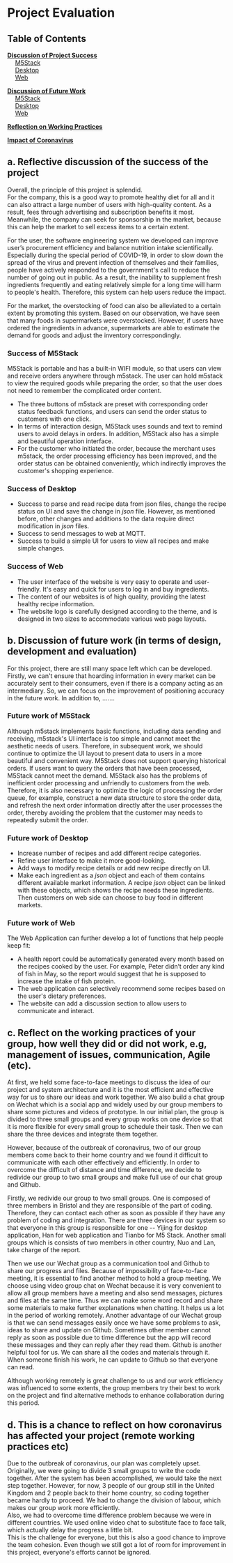 Project Evaluation
=====

## Table of Contents
**[Discussion of Project Success](#jump)** <br>
&emsp; [M5Stack](#jump01) <br>
&emsp; [Desktop ](#jump02) <br>
&emsp; [Web](#jump03) <br>

**[Discussion of Future Work](#jump1)** <br>
&emsp; [M5Stack](#jump11) <br>
&emsp; [Desktop ](#jump12) <br>
&emsp; [Web](#jump13) <br>

**[Reflection on Working Practices](#jump2)** <br>

**[Impact of Coronavirus](#jump3)**  <br>


<span id="jump"></span>
## a. Reflective discussion of the success of the project
Overall, the principle of this project is splendid.  
For the company, this is a good way to promote healthy diet for all and it can also attract a large number of users with high-quality content. As a result, fees through advertising and subscription benefits it most. Meanwhile, the company can seek for sponsorship in the market, because this can help the market to sell excess items to a certain extent.  <br>

For the user, the software engineering system we developed can improve user’s procurement efficiency and balance nutrition intake scientifically. Especially during the special period of COVID-19, in order to slow down the spread of the virus and prevent infection of themselves and their families, people have actively responded to the government's call to reduce the number of going out in public. As a result, the inability to supplement fresh ingredients frequently and eating relatively simple for a long time will harm to people's health. Therefore, this system can help users reduce the impact.  <br>

For the market, the overstocking of food can also be alleviated to a certain extent by promoting this system. Based on our observation, we have seen that many foods in supermarkets were overstocked. However, if users have ordered the ingredients in advance, supermarkets are able to estimate the demand for goods and adjust the inventory correspondingly.  <br>

<span id="jump01"></span>
### Success of M5Stack  
M5Stack is portable and has a built-in WIFI module, so that users can view and receive orders anywhere through m5stack. The user can hold m5stack to view the required goods while preparing the order, so that the user does not need to remember the complicated order content.  <br>
+ The three buttons of m5stack are preset with corresponding order status feedback functions, and users can send the order status to customers with one click.   <br>
+ In terms of interaction design, M5Stack uses sounds and text to remind users to avoid delays in orders. In addition, M5Stack also has a simple and beautiful operation interface.  <br>
+ For the customer who initiated the order, because the merchant uses m5stack, the order processing efficiency has been improved, and the order status can be obtained conveniently, which indirectly improves the customer's shopping experience.  <br>

<span id="jump02"></span>
### Success of Desktop  
+ Success to parse and read recipe data from json files, change the recipe status on UI and save the change in *json* file. However, as mentioned before, other changes and additions to the data require direct modification in *json* files.
+	Success to send messages to web at MQTT.
+	Success to build a simple UI for users to view all recipes and make simple changes.

<span id="jump03"></span>
### Success of Web  
+ The user interface of the website is very easy to operate and user-friendly. It's easy and quick for users to log in and buy ingredients.  
+ The content of our websites is of high quality, providing the latest healthy recipe information.
+ The website logo is carefully designed according to the theme, and is designed in two sizes to accommodate various web page layouts.  

<span id="jump1"></span>
## b. Discussion of future work (in terms of design, development and evaluation)
For this project, there are still many space left which can be developed. Firstly, we can't ensure that hoarding information in every market can be accurately sent to their consumers, even if there is a company acting as an intermediary. So, we can focus on the improvement of positioning accuracy in the future work. In addition to, .......

<span id="jump11"></span>
### Future work of M5Stack  
Although m5stack implements basic functions, including data sending and receiving, m5stack's UI interface is too simple and cannot meet the aesthetic needs of users. Therefore, in subsequent work, we should continue to optimize the UI layout to present data to users in a more beautiful and convenient way. M5Stack does not support querying historical orders. If users want to query the orders that have been processed, M5Stack cannot meet the demand. M5Stack also has the problems of inefficient order processing and unfriendly to customers from the web. Therefore, it is also necessary to optimize the logic of processing the order queue, for example, construct a new data structure to store the order data, and refresh the next order information directly after the user processes the order, thereby avoiding the problem that the customer may needs to repeatedly submit the order.

<span id="jump12"></span>
### Future work of Desktop  
+	Increase number of recipes and add different recipe categories.
+ Refine user interface to make it more good-looking.
+ Add ways to modify recipe details or add new recipe directly on UI.
+	Make each ingredient as a *json* object and each of them contains different available market information. A recipe *json* object can be linked with these objects, which shows the recipe needs these ingredients. Then customers on web side can choose to buy food in different markets.

<span id="jump13"></span>
### Future work of Web
The Web Application can further develop a lot of functions that help people keep fit:
+ A health report could be automatically generated every month based on the recipes cooked by the user. For example, Peter didn’t order any kind of fish in May, so the report would suggest that he is supposed to increase the intake of fish protein.
+ The web application can selectively recommend some recipes based on the user's dietary preferences.
+ The website can add a discussion section to allow users to communicate and interact.

<span id="jump2"></span>
## c. Reflect on the working practices of your group, how well they did or did not work, e.g, management of issues, communication, Agile (etc).

At first, we held some face-to-face meetings to discuss the idea of our project and system architecture and it is the most efficient and effective way for us to share our ideas and work together. We also build a chat group on Wechat which is a social app and widely used by our group members to share some pictures and videos of prototype. In our initial plan, the group is divided to three small groups and every group works on one device so that it is more flexible for every small group to schedule their task. Then we can share the three devices and integrate them together.  <br>

However, because of the outbreak of coronavirus, two of our group members come back to their home country and we found it difficult to communicate with each other effectively and efficiently. In order to overcome the difficult of distance and time difference, we decide to redivide our group to two small groups and make full use of our chat group and Github.  <br>

Firstly, we redivide our group to two small groups. One is composed of three members in Bristol and they are responsible of the part of coding. Therefore, they can contact each other as soon as possible if they have any problem of coding and integration. There are three devices in our system so that everyone in this group is responsible for one -- Yijing for desktop application, Han for web application and Tianbo for M5 Stack. Another small groups which is consists of two members in other country, Nuo and Lan, take charge of the report.   <br>

Then we use our Wechat group as a communication tool and Github to share our progress and files. Because of impossibility of face-to-face meeting, it is essential to find another method to hold a group meeting. We choose using video group chat on Wechat because it is very convenient to allow all group members have a meeting and also send messages, pictures and files at the same time. Thus we can make some word record and share some materials to make further explanations when chatting. It helps us a lot in the period of working remotely. Another advantage of our Wechat group is that we can send messages easily once we have some problems to ask, ideas to share and update on Github. Sometimes other member cannot reply as soon as possible due to time difference but the app will record these messages and they can reply after they read them. Github is another helpful tool for us. We can share all the codes and materials through it. When someone finish his work, he can update to Github so that everyone can read.  <br>

Although working remotely is great challenge to us and our work efficiency was influenced to some extents, the group members try their best to work on the project and find alternative methods to enhance collaboration during this period.  <br>

<span id="jump3"></span>
## d. This is a chance to reflect on how coronavirus has affected your project (remote working practices etc)
Due to the outbreak of coronavirus, our plan was completely upset. Originally, we were going to divide 3 small groups to write the code together. After the system has been accomplished, we would take the next step together. However, for now, 3 people of our group still in the United Kingdom and 2 people back to their home country, so coding together became hardly to proceed. We had to change the division of labour, which makes our group work more efficiently.  <br>
Also, we had to overcome time difference problem because we were in different countries. We used online video chat to substitute face to face talk, which actually delay the progress a little bit.  <br>
This is the challenge for everyone, but this is also a good chance to improve the team cohesion. Even though we still got a lot of room for improvement in this project, everyone's efforts cannot be ignored.
